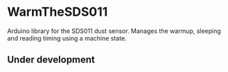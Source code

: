 # WarmTheSDS011
Arduino library for the SDS011 dust sensor. Manages the warmup, sleeping and reading timing using a machine state.

## Under development
